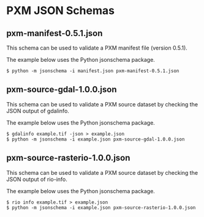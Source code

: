 PXM JSON Schemas
================

pxm-manifest-0.5.1.json
-----------------------

This schema can be used to validate a PXM manifest file (version 0.5.1).

The example below uses the Python jsonschema package.

```
$ python -m jsonschema -i manifest.json pxm-manifest-0.5.1.json
```

pxm-source-gdal-1.0.0.json
--------------------------

This schema can be used to validate a PXM source dataset by checking the JSON
output of gdalinfo.

The example below uses the Python jsonschema package.

```
$ gdalinfo example.tif -json > example.json
$ python -m jsonschema -i example.json pxm-source-gdal-1.0.0.json
```

pxm-source-rasterio-1.0.0.json
------------------------------

This schema can be used to validate a PXM source dataset by checking the JSON
output of rio-info.

The example below uses the Python jsonschema package.

```
$ rio info example.tif > example.json
$ python -m jsonschema -i example.json pxm-source-rasterio-1.0.0.json
```


